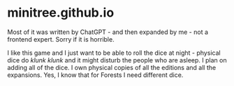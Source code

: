 # minitree.github.io

Most of it was written by ChatGPT - and then expanded by me - not a frontend expert. Sorry if it is horrible.

I like this game and I just want to be able to roll the dice at night - physical dice do *klunk klunk* and it might disturb the people who are asleep.
I plan on adding all of the dice. I own physical copies of all the editions and all the expansions.
Yes, I know that for Forests I need different dice.
